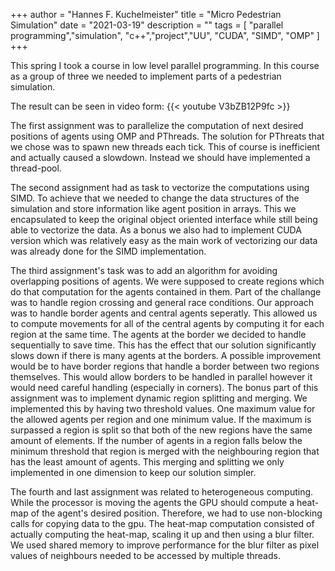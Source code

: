 +++
author = "Hannes F. Kuchelmeister"
title = "Micro Pedestrian Simulation"
date = "2021-03-19"
description = "" 
tags = [ 
"parallel programming","simulation", "c++","project","UU", "CUDA", "SIMD", "OMP"
]
+++

This spring I took a course in low level parallel programming. In this course as a group of three we needed to implement parts of a pedestrian simulation.

The result can be seen in video form:
{{< youtube V3bZB12P9fc >}}

The first assignment was to parallelize the computation of next desired positions of agents using OMP and PThreads. The solution for PThreats that we chose was to spawn new threads each tick. This of course is inefficient and actually caused a slowdown. Instead we should have implemented a thread-pool.

The second assignment had as task to vectorize the computations using SIMD. To achieve that we needed to change the data structures of the simulation and store information like agent position in arrays. This we encapsulated to keep the original object oriented interface while still being able to vectorize the data. As a bonus we also had to implement CUDA version which was relatively easy as the main work of vectorizing our data was already done for the SIMD implementation.

The third assignment's task was to add an algorithm for avoiding overlapping positions of agents. We were supposed to create regions which do that computation for the agents contained in them. Part of the challange was to handle region crossing and general race conditions. Our approach was to handle border agents and central agents seperatly. This allowed us to compute movements for all of the central agents by computing it for each region at the same time. The agents at the border we decided to handle sequentially to save time. This has the effect that our solution significantly slows down if there is many agents at the borders. A possible improvement would be to have border regions that handle a border between two regions themselves. This would allow borders to be handled in parallel however it would need careful handling (especially in corners). The bonus part of this assignment was to implement dynamic region splitting and merging. We implemented this by having two threshold values. One maximum value for the allowed agents per region and one minimum value. If the maximum is surpassed a region is split so that both of the new regions have the same amount of elements. If the number of agents in a region falls below the minimum threshold that region is merged with the neighbouring region that has the least amount of agents. This merging and splitting we only implemented in one dimension to keep our solution simpler.

The fourth and last assignment was related to heterogeneous computing. While the processor is moving the agents the GPU should compute a heat-map of the agent's desired position. Therefore, we had to use non-blocking calls for copying data to the gpu. The heat-map computation consisted of actually computing the heat-map, scaling it up and then using a blur filter. We used shared memory to improve performance for the blur filter as pixel values of neighbours needed to be accessed by multiple threads.